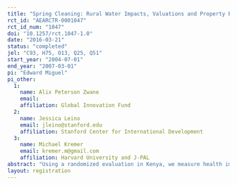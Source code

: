 ```yaml
---
title: "Spring Cleaning: Rural Water Impacts, Valuations and Property Rights Institutions "
rct_id: "AEARCTR-0001047"
rct_id_num: "1047"
doi: "10.1257/rct.1047-1.0"
date: "2016-03-21"
status: "completed"
jel: "C93, H75, O13, Q25, Q51"
start_year: "2004-07-01"
end_year: "2007-03-01"
pi: "Edward Miguel"
pi_other:
  1:
    name: Alix Peterson Zwane
    email: 
    affiliation: Global Innovation Fund
  2:
    name: Jessica Leino
    email: jleino@stanford.edu
    affiliation: Stanford Center for International Development
  3:
    name: Michael Kremer
    email: kremer.m@gmail.com
    affiliation: Harvard University and J-PAL
abstract: "Using a randomized evaluation in Kenya, we measure health impacts of spring protection, an investment that improves source water quality. We also estimate households’ valuation of spring protection and simulate the welfare impacts of alternatives to the current system of common property rights in water, which limits incentives for private investment. Spring infrastructure investments reduce fecal contamination by 66%, but household water quality improves less, due to recontamination. Child diarrhea falls by one quarter. Travel-cost based revealed preference estimates of households’ valuations are much smaller than both stated preference valuations and health planners’ valuations, and are consistent with models in which the demand for health is highly income elastic. We estimate that private property norms would generate little additional investment while imposing large static costs due to above-marginal-cost pricing, private property would function better at higher income levels or under water scarcity, and alternative institutions could yield Pareto improvements."
layout: registration
---
```



